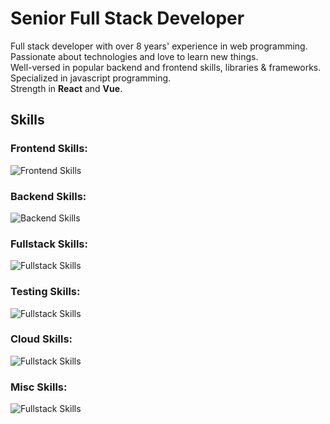 # Senior Full Stack Developer
Full stack developer with over 8 years' experience in web programming.<br />
Passionate about technologies and love to learn new things.<br />
Well-versed in popular backend and frontend skills, libraries & frameworks.<br />
Specialized in javascript programming.<br />
Strength in **React** and **Vue**.

## Skills

### Frontend Skills:
![Frontend Skills](https://skillicons.dev/icons?i=javascript,typescript,react,vue,redux,graphql,angular,svelte,tailwind,sass,webpack,vite&perline=4)

### Backend Skills:
![Backend Skills](https://skillicons.dev/icons?i=laravel,rails,express,nest,golang,django,flask&perline=4)

### Fullstack Skills:
![Fullstack Skills](https://skillicons.dev/icons?i=next,nuxt,gatsby&perline=4)

### Testing Skills:
![Fullstack Skills](https://skillicons.dev/icons?i=jest,mocha,enzyme&perline=4)

### Cloud Skills:
![Fullstack Skills](https://skillicons.dev/icons?i=aws,gcp,firebase&perline=4)

### Misc Skills:
![Fullstack Skills](https://skillicons.dev/icons?i=git,docker,kubernetes,jenkins&perline=4)